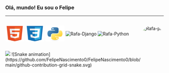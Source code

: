 ### Olá, mundo! Eu sou o Felipe
<hr>


<div style="display: inline_block"><br>

  <img align="center" alt="Rafa-HTML" height="50" width="60" src="https://raw.githubusercontent.com/devicons/devicon/master/icons/html5/html5-original.svg">
  <img align="center" alt="Rafa-CSS" height="50" width="60" src="https://raw.githubusercontent.com/devicons/devicon/master/icons/css3/css3-original.svg">
  <img align="center" alt="Rafa-Python" height="50" width="60" src="https://raw.githubusercontent.com/devicons/devicon/master/icons/python/python-original.svg">
  <img align="center" alt="Rafa-Django" height="70" width="80" src="https://cdn.jsdelivr.net/gh/devicons/devicon/icons/django/django-original.svg" />
  <img align="center" alt="Rafa-Python" height="60" width="60" src="https://cdn.jsdelivr.net/gh/devicons/devicon/icons/postgresql/postgresql-original-wordmark.svg" />
  <img align="right" alt="Rafa-pic" height="250" style="border-radius:50px;" src="https://media.discordapp.net/attachments/947682063413297242/947682141871935568/download20220200232231.png?width=465&height=465">
</div>
  
  ##
 
<div> 
   <a href="https://www.linkedin.com/in/felipe-nascimento-a4866a20b/" target="_blank"><img src="https://img.shields.io/badge/-LinkedIn-%230077B5?style=for-the-badge&logo=linkedin&logoColor=white" target="_blank"></a> 
![Snake animation](https://github.com/FelipeNascimento0/FelipeNascimento0/blob/main/github-contribution-grid-snake.svg)
  
 
</div>

